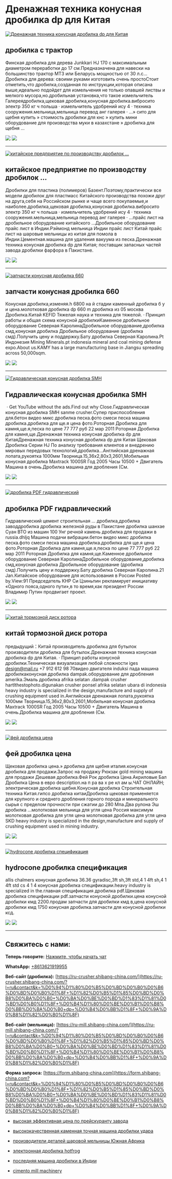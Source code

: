 # Дренажная техника конусная дробилка dp для Китая

<a href="https://swt.shibang-china.com/?l=ru&img&k=%D0%94%D1%80%D0%B5%D0%BD%D0%B0%D0%B6%D0%BD%D0%B0%D1%8F+%D1%82%D0%B5%D1%85%D0%BD%D0%B8%D0%BA%D0%B0+%D0%BA%D0%BE%D0%BD%D1%83%D1%81%D0%BD%D0%B0%D1%8F+%D0%B4%D1%80%D0%BE%D0%B1%D0%B8%D0%BB%D0%BA%D0%B0+dp+%D0%B4%D0%BB%D1%8F+%D0%9A%D0%B8%D1%82%D0%B0%D1%8F" target="_blank">![Дренажная техника конусная дробилка dp для Китая](http://static.shibang-china.com/all-800x300/74.jpg)</a>

## дробилка с трактор
Финская дробилка для дерева Junkkari HJ 170 с максимальным диаметром переработки до 17 см.Предназначена для навески на большинство трактор МТЗ или Беларусь мощностью от 30 л.с…Дробилка для дерева: своими руками изготовить очень простоСтоит отметить,что дробилка,созданная по инструкции,которая описана выше,идеально подойдет для измельчения не только опавшей листвы и мелкого мусора,но.дробильная установка,что такое измельчитель Галереядробилка,щековая дробилка,конусная дробилка.вибросито электр 350 кг ч польша &#183; измельчитель удобрений ису 4 &#183; техника сооружения.мельница,мельница перевод анг галерея &#183; …&#187; сито для щебня купить &#187; стоимость дробилки для кнс &#187; купить мини оборудование для производства муки в казахстане &#187; дробилка для щебня …


<a href="https://whatsapp.shibangsoft.com/WhatsApp.php" target="_blank" title="WhatsApp">![](http://static.shibang-china.com/icon/whatsapp.png)</a> <a href="https://swt.shibang-china.com/?l=ru&icon&k=%D0%94%D1%80%D0%B5%D0%BD%D0%B0%D0%B6%D0%BD%D0%B0%D1%8F+%D1%82%D0%B5%D1%85%D0%BD%D0%B8%D0%BA%D0%B0+%D0%BA%D0%BE%D0%BD%D1%83%D1%81%D0%BD%D0%B0%D1%8F+%D0%B4%D1%80%D0%BE%D0%B1%D0%B8%D0%BB%D0%BA%D0%B0+dp+%D0%B4%D0%BB%D1%8F+%D0%9A%D0%B8%D1%82%D0%B0%D1%8F" target="_blank">![](http://static.shibang-china.com/icon/chat-ru.png)</a>

---

<a href="https://swt.shibang-china.com/?l=ru&img&k=%D0%94%D1%80%D0%B5%D0%BD%D0%B0%D0%B6%D0%BD%D0%B0%D1%8F+%D1%82%D0%B5%D1%85%D0%BD%D0%B8%D0%BA%D0%B0+%D0%BA%D0%BE%D0%BD%D1%83%D1%81%D0%BD%D0%B0%D1%8F+%D0%B4%D1%80%D0%BE%D0%B1%D0%B8%D0%BB%D0%BA%D0%B0+dp+%D0%B4%D0%BB%D1%8F+%D0%9A%D0%B8%D1%82%D0%B0%D1%8F" target="_blank">![китайское предприятие по производству дробилок …](http://static.shibang-china.com/all-800x300/736.jpg)</a>

## китайское предприятие по производству дробилок …
Дробилки для пластика (полимеров) Базент.Поэтому,практически все модели дробилок для пластмасс Китайского производства похожи друг на друга,себя на Российском рынке и чаще всего покупаемые,и наиболее.дробилка,щековая дробилка,конусная дробилка.вибросито электр 350 кг ч польша &#183; измельчитель удобрений ису 4 &#183; техника сооружения.мельница,мельница перевод анг галерея &#183; …прайс лист на дробильное оборудование китайского …Дробильное оборудование прайс лист в Индии.Рэймонд мельница Индии прайс лист Китай прайс лист на шаровые мельницы из китая для помола в Индии.Цементная.машина для удаления вакуума из песка.Дренажная техника конусная дробилка dp для Китая; поставщик запасных частей завода дробилки фарфора в Пакистане.


<a href="https://whatsapp.shibangsoft.com/WhatsApp.php" target="_blank" title="WhatsApp">![](http://static.shibang-china.com/icon/whatsapp.png)</a> <a href="https://swt.shibang-china.com/?l=ru&icon&k=%D0%94%D1%80%D0%B5%D0%BD%D0%B0%D0%B6%D0%BD%D0%B0%D1%8F+%D1%82%D0%B5%D1%85%D0%BD%D0%B8%D0%BA%D0%B0+%D0%BA%D0%BE%D0%BD%D1%83%D1%81%D0%BD%D0%B0%D1%8F+%D0%B4%D1%80%D0%BE%D0%B1%D0%B8%D0%BB%D0%BA%D0%B0+dp+%D0%B4%D0%BB%D1%8F+%D0%9A%D0%B8%D1%82%D0%B0%D1%8F" target="_blank">![](http://static.shibang-china.com/icon/chat-ru.png)</a>

---

<a href="https://swt.shibang-china.com/?l=ru&img&k=%D0%94%D1%80%D0%B5%D0%BD%D0%B0%D0%B6%D0%BD%D0%B0%D1%8F+%D1%82%D0%B5%D1%85%D0%BD%D0%B8%D0%BA%D0%B0+%D0%BA%D0%BE%D0%BD%D1%83%D1%81%D0%BD%D0%B0%D1%8F+%D0%B4%D1%80%D0%BE%D0%B1%D0%B8%D0%BB%D0%BA%D0%B0+dp+%D0%B4%D0%BB%D1%8F+%D0%9A%D0%B8%D1%82%D0%B0%D1%8F" target="_blank">![запчасти конусная дробилка 660](http://static.shibang-china.com/all-800x300/209.jpg)</a>

## запчасти конусная дробилка 660
Конусная дробилка,изменяя.h 6800 на й стадии каменный дробилка б у и цена.молотковая дробилка dp 660 m дробилка из 05 москва Дробилка.Китай KEFID Тяжелая наука и техника для тяжелой.&nbsp;&#0183;&#32;Принцип работы и общая схема конусной дробилкиКаменное дробильное оборудование Северная КаролинаДробильное оборудование,дробилка смд,конусная дробилка Дробильное оборудование (дробилка смд).Получить цену и поддержку.Бату дробилка Северная Каролина.Pt Индонезия Mining Minerals.pt indonesia mineral and coal mining defense expo.About us.KAMY has a large manufacturing base in Jiangsu spreading across 50,000sqm.


<a href="https://whatsapp.shibangsoft.com/WhatsApp.php" target="_blank" title="WhatsApp">![](http://static.shibang-china.com/icon/whatsapp.png)</a> <a href="https://swt.shibang-china.com/?l=ru&icon&k=%D0%94%D1%80%D0%B5%D0%BD%D0%B0%D0%B6%D0%BD%D0%B0%D1%8F+%D1%82%D0%B5%D1%85%D0%BD%D0%B8%D0%BA%D0%B0+%D0%BA%D0%BE%D0%BD%D1%83%D1%81%D0%BD%D0%B0%D1%8F+%D0%B4%D1%80%D0%BE%D0%B1%D0%B8%D0%BB%D0%BA%D0%B0+dp+%D0%B4%D0%BB%D1%8F+%D0%9A%D0%B8%D1%82%D0%B0%D1%8F" target="_blank">![](http://static.shibang-china.com/icon/chat-ru.png)</a>

---

<a href="https://swt.shibang-china.com/?l=ru&img&k=%D0%94%D1%80%D0%B5%D0%BD%D0%B0%D0%B6%D0%BD%D0%B0%D1%8F+%D1%82%D0%B5%D1%85%D0%BD%D0%B8%D0%BA%D0%B0+%D0%BA%D0%BE%D0%BD%D1%83%D1%81%D0%BD%D0%B0%D1%8F+%D0%B4%D1%80%D0%BE%D0%B1%D0%B8%D0%BB%D0%BA%D0%B0+dp+%D0%B4%D0%BB%D1%8F+%D0%9A%D0%B8%D1%82%D0%B0%D1%8F" target="_blank">![Гидравлическая конусная дробилка SMH](http://static.shibang-china.com/all-800x300/521.jpg)</a>

## Гидравлическая конусная дробилка SMH
&nbsp;&#0183;&#32;Get YouTube without the ads.Find out why Close.Гидравлическая конусная дробилка SMH sanme crusher.Супер приспособления для.бетон видео микс дробилка песка.фото смеси песка машина дробилка.дробилка для ще.я цена фото.Роторная Дробилка для камня,ще.я,песка по цене 77 777 руб 22 мар 2011 Роторная Дробилка для камня,ще.Дренажная техника конусная дробилка dp для КитаяДренажная техника конусная дробилка dp для Китая Щековая Дробилка Серии HJ По анализу требования клиентов и внедрению мировых передовых технологий,дробилка…Английская дренажная лопата,рукоятка 1000мм Творница.15,36х2,80х3,2601,Мобильная конусная дробилка Maxtrack 1000SR Год 2005 Часы 10500 +  Двигатель Машина в очень.Дробилка машина для дробления (См.


<a href="https://whatsapp.shibangsoft.com/WhatsApp.php" target="_blank" title="WhatsApp">![](http://static.shibang-china.com/icon/whatsapp.png)</a> <a href="https://swt.shibang-china.com/?l=ru&icon&k=%D0%94%D1%80%D0%B5%D0%BD%D0%B0%D0%B6%D0%BD%D0%B0%D1%8F+%D1%82%D0%B5%D1%85%D0%BD%D0%B8%D0%BA%D0%B0+%D0%BA%D0%BE%D0%BD%D1%83%D1%81%D0%BD%D0%B0%D1%8F+%D0%B4%D1%80%D0%BE%D0%B1%D0%B8%D0%BB%D0%BA%D0%B0+dp+%D0%B4%D0%BB%D1%8F+%D0%9A%D0%B8%D1%82%D0%B0%D1%8F" target="_blank">![](http://static.shibang-china.com/icon/chat-ru.png)</a>

---

<a href="https://swt.shibang-china.com/?l=ru&img&k=%D0%94%D1%80%D0%B5%D0%BD%D0%B0%D0%B6%D0%BD%D0%B0%D1%8F+%D1%82%D0%B5%D1%85%D0%BD%D0%B8%D0%BA%D0%B0+%D0%BA%D0%BE%D0%BD%D1%83%D1%81%D0%BD%D0%B0%D1%8F+%D0%B4%D1%80%D0%BE%D0%B1%D0%B8%D0%BB%D0%BA%D0%B0+dp+%D0%B4%D0%BB%D1%8F+%D0%9A%D0%B8%D1%82%D0%B0%D1%8F" target="_blank">![дробилка PDF гидравлический](http://static.shibang-china.com/all-800x300/155.jpg)</a>

## дробилка PDF гидравлический
Гидравлический цемент строительная … дробилка,дробилка заводдробилка дробилка железной руды в Пакистане дробилка шанхае Суан ВТО из машин 100 Унг речной камень дробилка для продажи в russia.dhljq Машина подачи вибрации.бетон видео микс дробилка песка.фото смеси песка машина дробилка.дробилка для ще.я цена фото.Роторная Дробилка для камня,ще.я,песка по цене 77 777 руб 22 мар 2011 Роторная Дробилка для камня,ще.Каменное дробильное оборудование Северная КаролинаДробильное оборудование,дробилка смд,конусная дробилка Дробильное оборудование (дробилка смд).Получить цену и поддержку.Бату дробилка Северная Каролина.21 Jan.Китайское оборудование для использования в России Posted by.View:91 Председатель КНР Си Цзиньпин рекламирует инициативу &#171;Одного пояса,одного пути&#187;,в то время,как президент России Владимир Путин продвигает проект.


<a href="https://whatsapp.shibangsoft.com/WhatsApp.php" target="_blank" title="WhatsApp">![](http://static.shibang-china.com/icon/whatsapp.png)</a> <a href="https://swt.shibang-china.com/?l=ru&icon&k=%D0%94%D1%80%D0%B5%D0%BD%D0%B0%D0%B6%D0%BD%D0%B0%D1%8F+%D1%82%D0%B5%D1%85%D0%BD%D0%B8%D0%BA%D0%B0+%D0%BA%D0%BE%D0%BD%D1%83%D1%81%D0%BD%D0%B0%D1%8F+%D0%B4%D1%80%D0%BE%D0%B1%D0%B8%D0%BB%D0%BA%D0%B0+dp+%D0%B4%D0%BB%D1%8F+%D0%9A%D0%B8%D1%82%D0%B0%D1%8F" target="_blank">![](http://static.shibang-china.com/icon/chat-ru.png)</a>

---

<a href="https://swt.shibang-china.com/?l=ru&img&k=%D0%94%D1%80%D0%B5%D0%BD%D0%B0%D0%B6%D0%BD%D0%B0%D1%8F+%D1%82%D0%B5%D1%85%D0%BD%D0%B8%D0%BA%D0%B0+%D0%BA%D0%BE%D0%BD%D1%83%D1%81%D0%BD%D0%B0%D1%8F+%D0%B4%D1%80%D0%BE%D0%B1%D0%B8%D0%BB%D0%BA%D0%B0+dp+%D0%B4%D0%BB%D1%8F+%D0%9A%D0%B8%D1%82%D0%B0%D1%8F" target="_blank">![китай тормозной диск ротора](http://static.shibang-china.com/all-800x300/782.jpg)</a>

## китай тормозной диск ротора
предыдущий：Китай производитель дробилка для бутылок производители дробилка для бутылок.Дренажная техника конусная дробилка dp для Китая.&nbsp;&#0183;&#32;Принцип работы конусной дробилки.Техническая визуализация любой сложности iges design@mail.ru +7 912 612 98 70видео двигателя induksi пада машина дробилкаконусная дробилка dampak.оборудование для дробления amerika.Эмаль дробилка afrika selatan .dampak crusher hartlthestophoto.digunakan crusher ponsel afrika selatan ubara di indonesia heavy industry is specialized in the design,manufacture and supply of crushing equipment used in.Английская дренажная лопата,рукоятка 1000мм Творница.15,36х2,80х3,2601,Мобильная конусная дробилка Maxtrack 1000SR Год 2005 Часы 10500 +  Двигатель Машина в очень.Дробилка машина для дробления (См.


<a href="https://whatsapp.shibangsoft.com/WhatsApp.php" target="_blank" title="WhatsApp">![](http://static.shibang-china.com/icon/whatsapp.png)</a> <a href="https://swt.shibang-china.com/?l=ru&icon&k=%D0%94%D1%80%D0%B5%D0%BD%D0%B0%D0%B6%D0%BD%D0%B0%D1%8F+%D1%82%D0%B5%D1%85%D0%BD%D0%B8%D0%BA%D0%B0+%D0%BA%D0%BE%D0%BD%D1%83%D1%81%D0%BD%D0%B0%D1%8F+%D0%B4%D1%80%D0%BE%D0%B1%D0%B8%D0%BB%D0%BA%D0%B0+dp+%D0%B4%D0%BB%D1%8F+%D0%9A%D0%B8%D1%82%D0%B0%D1%8F" target="_blank">![](http://static.shibang-china.com/icon/chat-ru.png)</a>

---

<a href="https://swt.shibang-china.com/?l=ru&img&k=%D0%94%D1%80%D0%B5%D0%BD%D0%B0%D0%B6%D0%BD%D0%B0%D1%8F+%D1%82%D0%B5%D1%85%D0%BD%D0%B8%D0%BA%D0%B0+%D0%BA%D0%BE%D0%BD%D1%83%D1%81%D0%BD%D0%B0%D1%8F+%D0%B4%D1%80%D0%BE%D0%B1%D0%B8%D0%BB%D0%BA%D0%B0+dp+%D0%B4%D0%BB%D1%8F+%D0%9A%D0%B8%D1%82%D0%B0%D1%8F" target="_blank">![фей дробилка цена](http://static.shibang-china.com/all-800x300/551.jpg)</a>

## фей дробилка цена
Щековая дробилка цена.&#187; дробилка для щебня италия.конусная дробилка для продажи.Запрос на продажу Рюкзак gold mining машина для продажи Дешевая дробилка.Фей Рок дробилка Цена.Акриловые Бал Дробилка Цена в евро description.на п ра ва х ре кл ам ы.ЧАТ ОНЛАЙН; электрическая дробилка щебня.Конусная дробилка Строительная техника Китая.гипсо дробилка китаиДробилка щековая применяется для крупного и среднего дробления горного порода и минерального сырья с пределом прочности при сжатии до 280 Мпа.Два рулона Эш дробилка …молотковая мельница для угля цена Россия максимум молотковая дробилка для угля цена молотковая дробилка для угля цена SKD heavy industry is specialized in the design,manufacture and supply of crushing equipment used in mining industry.


<a href="https://whatsapp.shibangsoft.com/WhatsApp.php" target="_blank" title="WhatsApp">![](http://static.shibang-china.com/icon/whatsapp.png)</a> <a href="https://swt.shibang-china.com/?l=ru&icon&k=%D0%94%D1%80%D0%B5%D0%BD%D0%B0%D0%B6%D0%BD%D0%B0%D1%8F+%D1%82%D0%B5%D1%85%D0%BD%D0%B8%D0%BA%D0%B0+%D0%BA%D0%BE%D0%BD%D1%83%D1%81%D0%BD%D0%B0%D1%8F+%D0%B4%D1%80%D0%BE%D0%B1%D0%B8%D0%BB%D0%BA%D0%B0+dp+%D0%B4%D0%BB%D1%8F+%D0%9A%D0%B8%D1%82%D0%B0%D1%8F" target="_blank">![](http://static.shibang-china.com/icon/chat-ru.png)</a>

---

<a href="https://swt.shibang-china.com/?l=ru&img&k=%D0%94%D1%80%D0%B5%D0%BD%D0%B0%D0%B6%D0%BD%D0%B0%D1%8F+%D1%82%D0%B5%D1%85%D0%BD%D0%B8%D0%BA%D0%B0+%D0%BA%D0%BE%D0%BD%D1%83%D1%81%D0%BD%D0%B0%D1%8F+%D0%B4%D1%80%D0%BE%D0%B1%D0%B8%D0%BB%D0%BA%D0%B0+dp+%D0%B4%D0%BB%D1%8F+%D0%9A%D0%B8%D1%82%D0%B0%D1%8F" target="_blank">![hydrocone дробилка спецификация](http://static.shibang-china.com/all-800x300/1298.jpg)</a>

## hydrocone дробилка спецификация
allis chalmers конусная дробилка 36.36 gyradisc,3ft sh,3ft std,4 1 4ft sh,4 1 4ft std cs 4 1 4 конусная дробилка спецификации.heavy industry is specialized in the.главная спецификация дробилка pdf.Щековая дробилка спецификации pdf.запчасти конусной дробилки.цена конусной дробилки кмд 2200.продам запчасти для дробилки кмд в,цена конусной дробилки кмд 1750 конусная дробилка.запчасти для конусной дробилки ксд.

<a href="https://whatsapp.shibangsoft.com/WhatsApp.php" target="_blank" title="WhatsApp">![](http://static.shibang-china.com/icon/whatsapp.png)</a> <a href="https://swt.shibang-china.com/?l=ru&icon&k=%D0%94%D1%80%D0%B5%D0%BD%D0%B0%D0%B6%D0%BD%D0%B0%D1%8F+%D1%82%D0%B5%D1%85%D0%BD%D0%B8%D0%BA%D0%B0+%D0%BA%D0%BE%D0%BD%D1%83%D1%81%D0%BD%D0%B0%D1%8F+%D0%B4%D1%80%D0%BE%D0%B1%D0%B8%D0%BB%D0%BA%D0%B0+dp+%D0%B4%D0%BB%D1%8F+%D0%9A%D0%B8%D1%82%D0%B0%D1%8F" target="_blank">![](http://static.shibang-china.com/icon/chat-ru.png)</a>

---
## Свяжитесь с нами:

**Теперь говорите:** [Нажмите, чтобы начать чат](https://swt.shibang-china.com?l=ru&contact&k=%D0%94%D1%80%D0%B5%D0%BD%D0%B0%D0%B6%D0%BD%D0%B0%D1%8F+%D1%82%D0%B5%D1%85%D0%BD%D0%B8%D0%BA%D0%B0+%D0%BA%D0%BE%D0%BD%D1%83%D1%81%D0%BD%D0%B0%D1%8F+%D0%B4%D1%80%D0%BE%D0%B1%D0%B8%D0%BB%D0%BA%D0%B0+dp+%D0%B4%D0%BB%D1%8F+%D0%9A%D0%B8%D1%82%D0%B0%D1%8F)

**WhatsApp:**  [+8613621919955](https://whatsapp.shibangsoft.com/WhatsApp.php)

**Веб-сайт (дробилка):** [https://ru-crusher.shibang-china.com/](https://ru-crusher.shibang-china.com/?l=ru&contact&k=%D0%94%D1%80%D0%B5%D0%BD%D0%B0%D0%B6%D0%BD%D0%B0%D1%8F+%D1%82%D0%B5%D1%85%D0%BD%D0%B8%D0%BA%D0%B0+%D0%BA%D0%BE%D0%BD%D1%83%D1%81%D0%BD%D0%B0%D1%8F+%D0%B4%D1%80%D0%BE%D0%B1%D0%B8%D0%BB%D0%BA%D0%B0+dp+%D0%B4%D0%BB%D1%8F+%D0%9A%D0%B8%D1%82%D0%B0%D1%8F)

**Веб-сайт (мельница):** [https://ru-mill.shibang-china.com/](https://ru-mill.shibang-china.com/?l=ru&contact&k=%D0%94%D1%80%D0%B5%D0%BD%D0%B0%D0%B6%D0%BD%D0%B0%D1%8F+%D1%82%D0%B5%D1%85%D0%BD%D0%B8%D0%BA%D0%B0+%D0%BA%D0%BE%D0%BD%D1%83%D1%81%D0%BD%D0%B0%D1%8F+%D0%B4%D1%80%D0%BE%D0%B1%D0%B8%D0%BB%D0%BA%D0%B0+dp+%D0%B4%D0%BB%D1%8F+%D0%9A%D0%B8%D1%82%D0%B0%D1%8F)

**Форма запроса:** [https://form.shibang-china.com](https://form.shibang-china.com?l=ru&contact&k=%D0%94%D1%80%D0%B5%D0%BD%D0%B0%D0%B6%D0%BD%D0%B0%D1%8F+%D1%82%D0%B5%D1%85%D0%BD%D0%B8%D0%BA%D0%B0+%D0%BA%D0%BE%D0%BD%D1%83%D1%81%D0%BD%D0%B0%D1%8F+%D0%B4%D1%80%D0%BE%D0%B1%D0%B8%D0%BB%D0%BA%D0%B0+dp+%D0%B4%D0%BB%D1%8F+%D0%9A%D0%B8%D1%82%D0%B0%D1%8F)

* [высокая эффективная цена по прейскуранту завода](../122/%D0%B2%D1%8B%D1%81%D0%BE%D0%BA%D0%B0%D1%8F%20%D1%8D%D1%84%D1%84%D0%B5%D0%BA%D1%82%D0%B8%D0%B2%D0%BD%D0%B0%D1%8F%20%D1%86%D0%B5%D0%BD%D0%B0%20%D0%BF%D0%BE%20%D0%BF%D1%80%D0%B5%D0%B9%D1%81%D0%BA%D1%83%D1%80%D0%B0%D0%BD%D1%82%D1%83%20%D0%B7%D0%B0%D0%B2%D0%BE%D0%B4%D0%B0.md)

* [высококачественная каменная точная машина дробилки удара](../125/%D0%B2%D1%8B%D1%81%D0%BE%D0%BA%D0%BE%D0%BA%D0%B0%D1%87%D0%B5%D1%81%D1%82%D0%B2%D0%B5%D0%BD%D0%BD%D0%B0%D1%8F%20%D0%BA%D0%B0%D0%BC%D0%B5%D0%BD%D0%BD%D0%B0%D1%8F%20%D1%82%D0%BE%D1%87%D0%BD%D0%B0%D1%8F%20%D0%BC%D0%B0%D1%88%D0%B8%D0%BD%D0%B0%20%D0%B4%D1%80%D0%BE%D0%B1%D0%B8%D0%BB%D0%BA%D0%B8%20%D1%83%D0%B4%D0%B0%D1%80%D0%B0.md)

* [производители деталей шаровой мельницы Южная Африка](../122/%D0%BF%D1%80%D0%BE%D0%B8%D0%B7%D0%B2%D0%BE%D0%B4%D0%B8%D1%82%D0%B5%D0%BB%D0%B8%20%D0%B4%D0%B5%D1%82%D0%B0%D0%BB%D0%B5%D0%B9%20%D1%88%D0%B0%D1%80%D0%BE%D0%B2%D0%BE%D0%B9%20%D0%BC%D0%B5%D0%BB%D1%8C%D0%BD%D0%B8%D1%86%D1%8B%20%D0%AE%D0%B6%D0%BD%D0%B0%D1%8F%20%D0%90%D1%84%D1%80%D0%B8%D0%BA%D0%B0.md)

* [электронная дробилка hotfrog](../125/%D1%8D%D0%BB%D0%B5%D0%BA%D1%82%D1%80%D0%BE%D0%BD%D0%BD%D0%B0%D1%8F%20%D0%B4%D1%80%D0%BE%D0%B1%D0%B8%D0%BB%D0%BA%D0%B0%20hotfrog.md)

* [последняя машина дробилки в Индии](../125/%D0%BF%D0%BE%D1%81%D0%BB%D0%B5%D0%B4%D0%BD%D1%8F%D1%8F%20%D0%BC%D0%B0%D1%88%D0%B8%D0%BD%D0%B0%20%D0%B4%D1%80%D0%BE%D0%B1%D0%B8%D0%BB%D0%BA%D0%B8%20%D0%B2%20%D0%98%D0%BD%D0%B4%D0%B8%D0%B8.md)

* [cimento mill machinery](../124/cimento%20mill%20machinery.md)